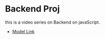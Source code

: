 # Backend Proj

this is a video series on Backend on javaScript.
- [Model Link](https://app.eraser.io/workspace/YtPqZ1VogxGy1jzIDkzj?origin=share)